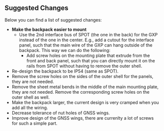 ## Suggested Changes

Below you can find a list of suggested changes:

* **Make the backpack easier to mount**
  * Use the 2nd interface bus of SPOT (the one in the back) for the GXP instead of the one in the center. E.g., add a cutout for the interface panel, such that the main wire of the GXP can hang outside of the backpack. This way we can do the following: 
    * Add screw holes on the mounting plate that extrude from the front and back panel, such that you can directly mount it on the rails from SPOT without having to remove the outer shell. 
* Re-design the backpack to be IP54 (same as SPOT).
* Remove the screw holes on the sides of the outer shell for the panels, they are not needed.
* Remove the sheet metal bends in the middle of the main mounting plate, they are not needed. Remove the corresponding screw holes on the outer shell as well.
* Make the backpack larger, the current design is very cramped when you add all the wiring.
* Decrease tolerance of nut holes of GNSS wings.
* Improve design of the GNSS wings, there are currenlty a lot of screws for such a simple part.
